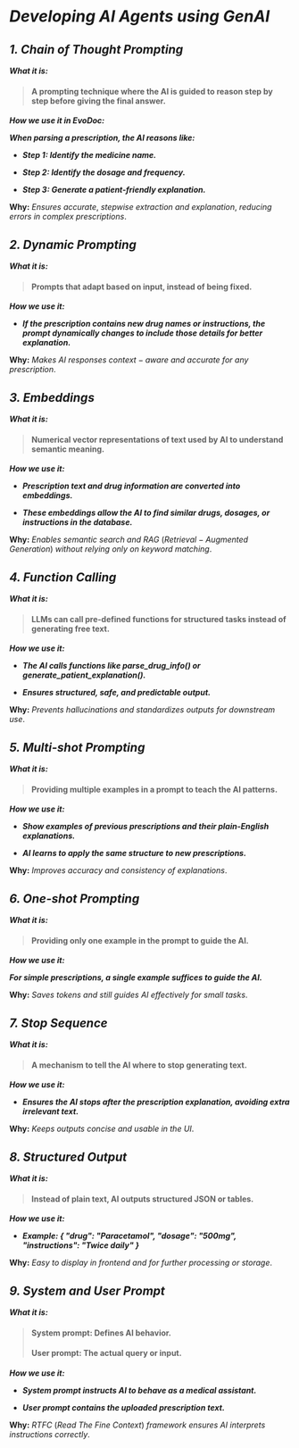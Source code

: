 # ***Developing AI Agents using GenAI***

## ***1. Chain of Thought Prompting***

***What it is:***

>#### A prompting technique where the AI is guided to reason step by step before giving the final answer.

***How we use it in EvoDoc:***

***When parsing a prescription, the AI reasons like:***

- ***Step 1: Identify the medicine name.***

- ***Step 2: Identify the dosage and frequency.***

- ***Step 3: Generate a patient-friendly explanation.***

**Why:** $Ensures$ $accurate,$ $stepwise$ $extraction$ $and$ $explanation,$ $reducing$ $errors$ $in$ $complex$ $prescriptions.$

## ***2. Dynamic Prompting***

***What it is:***

>#### Prompts that adapt based on input, instead of being fixed.

***How we use it:***

- ***If the prescription contains new drug names or instructions, the prompt dynamically changes to include those details for better explanation.***

**Why:** $Makes$ $AI$ $responses$ $context-aware$ $and$ $accurate$ $for$ $any$ $prescription.$

## ***3. Embeddings***

***What it is:***

>#### Numerical vector representations of text used by AI to understand semantic meaning.

***How we use it:***

- ***Prescription text and drug information are converted into embeddings.***

- ***These embeddings allow the AI to find similar drugs, dosages, or instructions in the database.***

**Why:** $Enables$ $semantic$ $search$ $and$ $RAG$ $(Retrieval-Augmented$ $Generation)$ $without$ $relying$ $only$ $on$ 
$keyword$ $matching.$

## ***4. Function Calling***

***What it is:***

>#### LLMs can call pre-defined functions for structured tasks instead of generating free text.

***How we use it:***

- ***The AI calls functions like parse_drug_info() or generate_patient_explanation().***

- ***Ensures structured, safe, and predictable output.***

**Why:** $Prevents$ $hallucinations$ $and$ $standardizes$ $outputs$ $for$ $downstream$ $use.$

## ***5. Multi-shot Prompting***

***What it is:***

>#### Providing multiple examples in a prompt to teach the AI patterns.

***How we use it:***

- ***Show examples of previous prescriptions and their plain-English explanations.***

- ***AI learns to apply the same structure to new prescriptions.***

**Why:** $Improves$ $accuracy$ $and$ $consistency$ $of$ $explanations.$

## ***6. One-shot Prompting***

***What it is:***

>#### Providing only one example in the prompt to guide the AI.

***How we use it:***

***For simple prescriptions, a single example suffices to guide the AI.***

**Why:** $Saves$ $tokens$ $and$ $still$ $guides$ $AI$ $effectively$ $for$ $small$ $tasks.$

## ***7. Stop Sequence***

***What it is:***

>#### A mechanism to tell the AI where to stop generating text.

***How we use it:***

- ***Ensures the AI stops after the prescription explanation, avoiding extra irrelevant text.***

**Why:** $Keeps$ $outputs$ $concise$ $and$ $usable$ $in$ $the$ $UI.$

## ***8. Structured Output***

***What it is:***

>#### Instead of plain text, AI outputs structured JSON or tables.

***How we use it:***

- ***Example: { "drug": "Paracetamol", "dosage": "500mg", "instructions": "Twice daily" }***

**Why:** $Easy$ $to$ $display$ $in$ $frontend$ $and$ $for$ $further$ $processing$ $or$ $storage.$

## ***9. System and User Prompt***

***What it is:***

>#### System prompt: Defines AI behavior.
>#### User prompt: The actual query or input.

***How we use it:***

- ***System prompt instructs AI to behave as a medical assistant.***

- ***User prompt contains the uploaded prescription text.***

**Why:** $RTFC$ $(Read$ $The$ $Fine$ $Context)$ $framework$ $ensures$ $AI$ $interprets$ $instructions$ $correctly.$
